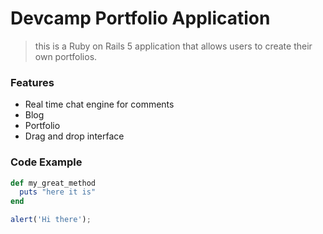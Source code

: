 # Devcamp Portfolio Application

> this is a Ruby on Rails 5 application that allows users to create their own portfolios.

### Features
- Real time chat engine for comments
- Blog
- Portfolio
- Drag and drop interface

### Code Example

```ruby
def my_great_method
  puts "here it is"
end
```
```javascript
alert('Hi there');
```